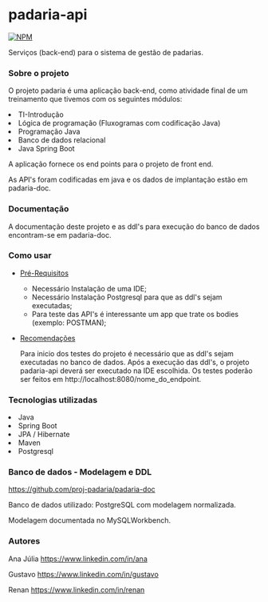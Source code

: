 # padaria-api
[![NPM](https://img.shields.io/npm/l/react)](https://github.com/proj-padaria/padaria-api/blob/main/LICENSE)


Serviços (back-end) para o sistema de gestão de padarias.

### Sobre o projeto

O projeto padaria é uma aplicação back-end, como atividade final de um treinamento que tivemos com os seguintes módulos:
<li>TI-Introdução
  <li>Lógica de programação (Fluxogramas com codificação Java)</li>
</li>
<li>Programação Java</li>
<li>Banco de dados relacional</li>
<li>Java Spring Boot</li>



  A aplicação fornece os end points para o projeto de front end. 

As API's foram codificadas em java e os dados de implantação estão em padaria-doc.

### Documentação

A documentação deste projeto e as ddl's para execução do banco de dados encontram-se em padaria-doc.


### Como usar 
 <!--ts-->
* [Pré-Requisitos](#pre-requisitos)
  
  - Necessário Instalação de uma IDE;
  - Necessário Instalação Postgresql para que as ddl's sejam executadas;
  - Para teste das API's é interessante um app que trate os bodies (exemplo: POSTMAN);
  <!--te-->

  <!--ts-->
* [Recomendações](#recomendações)
   
  Para  inicio dos testes do projeto é necessário que as ddl's sejam executadas no banco de dados.
  Após a execução das ddl's, o projeto padaria-api deverá ser executado na IDE escolhida.
  Os testes poderão ser feitos em http://localhost:8080/nome_do_endpoint.
  <!--te-->

### Tecnologias utilizadas
<li>Java</li>
<li>Spring Boot</li>
<li>JPA / Hibernate</li>
<li>Maven</li>
<li>Postgresql</li>

### Banco de dados - Modelagem e DDL
https://github.com/proj-padaria/padaria-doc

Banco de dados utilizado: PostgreSQL com modelagem normalizada.

Modelagem documentada no MySQLWorkbench.


### Autores
Ana Júlia https://www.linkedin.com/in/ana

Gustavo https://www.linkedin.com/in/gustavo

Renan https://www.linkedin.com/in/renan
